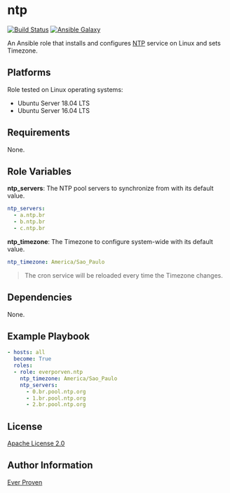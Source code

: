 ntp
===

[![Build Status](https://travis-ci.org/everproven/ansible-ntp.svg?branch=master)](https://travis-ci.org/everproven/ansible-ntp)
[![Ansible Galaxy](https://img.shields.io/badge/ansible--galaxy-everproven.ntp-blue.svg)](https://galaxy.ansible.com/everproven/ntp/)

An Ansible role that installs and configures [NTP] service on Linux and sets Timezone.

Platforms
---------

Role tested on Linux operating systems:

* Ubuntu Server 18.04 LTS
* Ubuntu Server 16.04 LTS

Requirements
------------

None.

Role Variables
--------------

__ntp_servers__: The NTP pool servers to synchronize from with its default value.

```YAML
ntp_servers:
  - a.ntp.br
  - b.ntp.br
  - c.ntp.br
```

__ntp_timezone__: The Timezone to configure system-wide with its default value.

```YAML
ntp_timezone: America/Sao_Paulo
```

> The cron service will be reloaded every time the Timezone changes.

Dependencies
------------

None.

Example Playbook
----------------

```YAML
- hosts: all
  become: True
  roles:
  - role: everporven.ntp
    ntp_timezone: America/Sao_Paulo
    ntp_servers:
      - 0.br.pool.ntp.org
      - 1.br.pool.ntp.org
      - 2.br.pool.ntp.org
```

License
-------

[Apache License 2.0]

Author Information
------------------

[Ever Proven]

[NTP]: https://en.wikipedia.org/wiki/Network_Time_Protocol
[Cron]: https://en.wikipedia.org/wiki/Cron
[Apache License 2.0]: https://github.com/everproven/ansible-ntp/blob/master/LICENSE
[Ever Proven]: https://github.com/everproven
